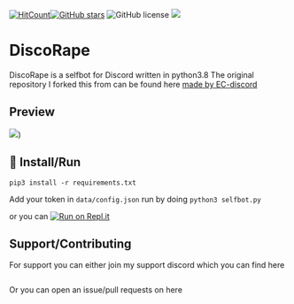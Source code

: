 [![HitCount](http://hits.dwyl.com/GoByeBye/DiscoRape.svg)](http://hits.dwyl.com/GoByeBye/DiscoRape)[![GitHub stars](https://img.shields.io/github/stars/GoByeBye/DiscoRape?style=for-the-badge)](https://github.com/GoByeBye/DiscoRape/stargazers) ![GitHub license](https://img.shields.io/github/license/GoByeBye/DiscoRape?style=for-the-badge) ![](https://img.shields.io/badge/PYTHON-3.X-blueviolet?style=for-the-badge)
# DiscoRape

DiscoRape is a selfbot for Discord written in python3.8
The original repository I forked this from can be found here [made by EC-discord](https://github.com/EC-discord/self-bot)

## Preview
![](https://github.com/GoByeBye/DiscoRape/blob/master/Preview.gif))

## :memo: Install/Run

`pip3 install -r requirements.txt`


Add your token in `data/config.json`
run by doing `python3 selfbot.py`

or you can [![Run on Repl.it](https://repl.it/badge/github/GoByeBye/DiscoRape)](https://repl.it/github/GoByeBye/DiscoRape)


## Support/Contributing
For support you can either join my support discord which you can find here

<a href="https://discord.gg/MSwpbsx"><img src="https://discord.com/api/guilds/726859574799499285/widget.png?style=banner2" alt="" /></a>

Or you can open an issue/pull requests on here
